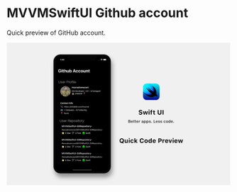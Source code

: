 # MVVMSwiftUI Github account


Quick preview of GitHub account.

![Header](/SwiftUIGithubAccountHeader.png)
